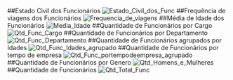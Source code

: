 ##Estado Civil dos Funcionários
![Estado_Civil_dos_Func](https://github.com/feesilva91/Felipe_Vicente_DDF_SUPORTE_082023/assets/101282658/b844d37a-8beb-4443-87cc-33905c963308)
##Frequência de viagens dos Funcionários
![Frequencia_de_viagens](https://github.com/feesilva91/Felipe_Vicente_DDF_SUPORTE_082023/assets/101282658/c5151031-d87e-4a74-9464-733e2ce59d4a)
##Média de Idade dos Funcionários
![Media_Idade](https://github.com/feesilva91/Felipe_Vicente_DDF_SUPORTE_082023/assets/101282658/4eacfb9d-ad93-4678-bd1f-8a2890c1195c)
##Quantidade de Funcionários por Cargo
![Qtd_Func_Cargo](https://github.com/feesilva91/Felipe_Vicente_DDF_SUPORTE_082023/assets/101282658/4c395d7d-615f-4ab4-8239-45ffe0b21535)
##Quantidade de Funcionários por Departamento
![Qtd_Func_Departamento](https://github.com/feesilva91/Felipe_Vicente_DDF_SUPORTE_082023/assets/101282658/e0454c8f-3e6b-4b32-9d6e-c290fd121793)
##Quantidade de Funcionários agrupados por Idades
![Qtd_Func_Idades_agrupado](https://github.com/feesilva91/Felipe_Vicente_DDF_SUPORTE_082023/assets/101282658/1e976ba2-15cd-4b99-8a31-4fe3229f23f7)
##Quantidade de Funcionários por tempo de empresa
![Qtd_Func_portempodeempresa_agrupado](https://github.com/feesilva91/Felipe_Vicente_DDF_SUPORTE_082023/assets/101282658/f93332b1-2df9-4d90-b80b-414d50e0e929)
##Quantidade de Funcionários por Genero
![Qtd_Homens_e_Mulheres](https://github.com/feesilva91/Felipe_Vicente_DDF_SUPORTE_082023/assets/101282658/c1166a31-006b-4cac-a237-5855505f37ae)
##Quantidade de Funcionários 
![Qtd_Total_Func](https://github.com/feesilva91/Felipe_Vicente_DDF_SUPORTE_082023/assets/101282658/c10bb397-dd20-43f7-8da0-a1f3b771059b)
